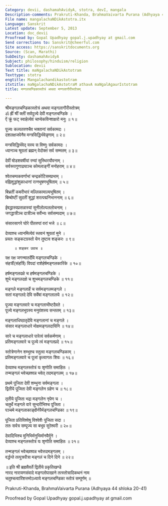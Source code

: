 ```yaml
---
Category: devii, dashamahAvidyA, stotra, devI, mangala
Description-comments: Prakruti-Khanda, BrahmaVaivarta Purana (Adhyaya 44 shloka 20-41)
File name: mangalachaNDikAstotra.itx
Language: Sanskrit
Latest update: September 5, 2013
Location: doc_devii
Proofread by: Gopal Upadhyay gopal.j.upadhyay at gmail.com
Send corrections to: Sanskrit@cheerful.com
Site access: https://sanskritdocuments.org
Source: (Scan, Marathi)
SubDeity: dashamahAvidyA
Subject: philosophy/hinduism/religion
Sublocation: devii
Text title: maNgalachaNDikAstotram
Texttype: stotra
engtitle: Mangalachandikastotram
itxtitle: maNgalachaNDikAstotraM athavA maNgalAgaurIstotram
title: मण्गलचण्डिकास्तोत्रं अथवा मण्गलागौरीस्तोत्रम्

---
```

  
 श्रीमङ्गलचण्डिकास्तोत्रं अथवा मङ्गलागौरीस्तोत्रम्   
ॐ ह्रीं श्रीं क्लीं सर्वपूज्ये देवी मङ्गलचण्डिके ।  
ऐं क्रूं फट् स्वाहेत्येवं चाप्येकविन्शाक्षरो मनुः ॥ १॥  
  
पूज्यः कल्पतरुश्चैव भक्तानां सर्वकामदः ।  
दशलक्षजपेनैव मन्त्रसिद्धिर्भवेन्नृणाम् ॥ २॥  
  
मन्त्रसिद्धिर्भवेद् यस्य स विष्णुः सर्वकामदः ।  
ध्यानञ्च श्रूयतां ब्रह्मन् वेदोक्तं सर्व सम्मतम् ॥ ३॥  
  
देवीं षोडशवर्षीयां रम्यां सुस्थिरयौवनाम् ।  
सर्वरूपगुणाढ्याञ्च कोमलाङ्गीं मनोहराम् ॥ ४॥  
  
श्वेतचम्पकवर्णाभां चन्द्रकोटिसमप्रभाम् ।  
वह्निशुद्धांशुकाधानां रत्नभूषणभूषिताम् ॥ ५॥  
  
बिभ्रतीं कबरीभारं मल्लिकामाल्यभूषितम् ।  
बिम्बोष्टीं सुदतीं शुद्धां शरत्पद्मनिभाननाम् ॥ ६॥  
  
ईषद्धास्यप्रसन्नास्यां सुनीलोल्पललोचनाम् ।  
जगद्धात्रीञ्च दात्रीञ्च सर्वेभ्यः सर्वसम्पदाम् ॥ ७॥  
  
संसारसागरे घोरे पीतरुपां वरां भजे ॥ ८॥  
  
देव्याश्च ध्यानमित्येवं स्तवनं श्रूयतां मुने ।  
प्रयतः सङ्कटग्रस्तो येन तुष्टाव शङ्करः ॥ ९॥  
  
        ॥ शङ्कर उवाच ॥  
  
रक्ष रक्ष जगन्मातर्देवि मङ्गलचण्डिके ।  
संहर्त्री(संहर्त्रि) विपदां राशेर्हर्षमङ्गलकारिके ॥ १०॥  
  
हर्षमङ्गलदक्षे च हर्षमङ्गलचण्डिके ।  
शुभे मङ्गलदक्षे च शुभमङ्गलचण्डिके ॥ ११॥  
  
मङ्गले मङ्गलार्हे च सर्वमङ्गलमङ्गले ।  
सतां मङ्गलदे देवि सर्वेषां मङ्गलालये ॥ १२॥  
  
पूज्या मङ्गलवारे च मङ्गलाभीष्टदैवते ।  
पूज्ये मङ्गलभूपस्य मनुवंशस्य सन्ततम् ॥ १३॥  
  
मङ्गलाधिष्ठातृदेवि मङ्गलानां च मङ्गले ।  
संसार मङ्गलाधारे मोक्षमङ्गलदायिनि ॥ १४॥  
  
सारे च मङ्गलाधारे पारेत्वं सर्वकर्मणाम् ।  
प्रतिमङ्गलवारे च पूज्ये त्वं मङ्गलप्रदे ॥ १५॥  
  
स्तोत्रेणानेन शम्भुश्च स्तुत्वा मङ्गलचण्डिकाम् ।  
प्रतिमङ्गलवारे च पूजां कृत्वागतः शिवः ॥ १६॥  
  
देव्याश्च मङ्गलस्तोत्रं यः शृणोति समाहितः ।  
तन्मङ्गलं भवेच्छश्वन्न भवेत् तदमङ्गलम् ॥ १७॥  
  
प्रथमे पूजिता देवी शम्भुना सर्वमङ्गला ।  
द्वितीये पूजिता देवी मङ्गलेन ग्रहेण च ॥ १८॥  
  
तृतीये पूजिता भद्रा मङ्गलेन नृपेण च ।  
चतुर्थे मङ्गले वारे सुन्दरीभिश्च पूजिता ।  
पञ्चमे मङ्गलाकाङ्क्षैर्नरैर्मङ्गलचण्डिका ॥ १९॥  
  
पूजिता प्रतिविश्वेषु विश्वेशैः पूजिता सदा ।  
ततः सर्वत्र सम्पूज्य सा बभूव सुरेश्वरी ॥ २०॥  
  
देवादिभिश्च मुनिभिर्मनुभिर्मानवैर्मुने ।  
देव्याश्च मङ्गलस्तोत्रं यः शृणोति समाहितः ॥ २१॥  
  
तन्मङ्गलं भवेच्छश्वन्न भवेत्तदमङ्गलम् ।  
वर्द्धन्ते तत्पुत्रपौत्रा मङ्गलं च दिने दिने ॥ २२॥  
  
॥ इति श्री ब्रह्मवैवर्ते द्वितीये प्रकृतिखण्डे  
नारद नारायणसंवादे मङ्गलोपाखाने तत्स्तोत्रादिकथनं नाम  
चतुश्चत्वारिंशत्तमोऽध्याये मङ्गलचण्डिका स्तोत्रं सम्पूर्णम् ॥  
  
  
Prakruti-Khanda, BrahmaVaivarta Purana (Adhyaya 44 shloka 20-41)  
  
Proofread by Gopal Upadhyay gopal.j.upadhyay at gmail.com  
  
